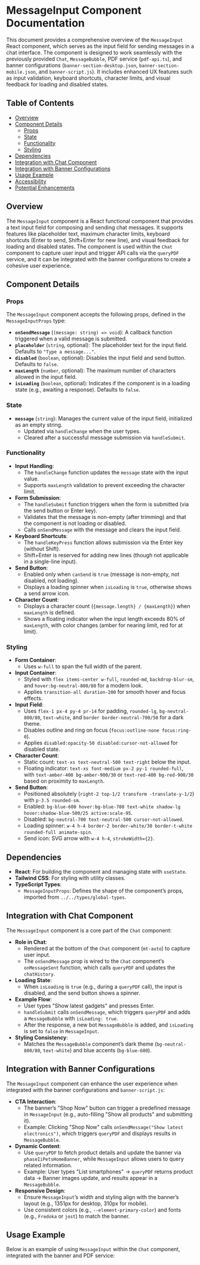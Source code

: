 # MessageInput Component Documentation

This document provides a comprehensive overview of the `MessageInput` React component, which serves as the input field for sending messages in a chat interface. The component is designed to work seamlessly with the previously provided `Chat`, `MessageBubble`, PDF service (`pdf-api.ts`), and banner configurations (`banner-section-desktop.json`, `banner-section-mobile.json`, and `banner-script.js`). It includes enhanced UX features such as input validation, keyboard shortcuts, character limits, and visual feedback for loading and disabled states.

## Table of Contents
- [Overview](#overview)
- [Component Details](#component-details)
  - [Props](#props)
  - [State](#state)
  - [Functionality](#functionality)
  - [Styling](#styling)
- [Dependencies](#dependencies)
- [Integration with Chat Component](#integration-with-chat-component)
- [Integration with Banner Configurations](#integration-with-banner-configurations)
- [Usage Example](#usage-example)
- [Accessibility](#accessibility)
- [Potential Enhancements](#potential-enhancements)

## Overview
The `MessageInput` component is a React functional component that provides a text input field for composing and sending chat messages. It supports features like placeholder text, maximum character limits, keyboard shortcuts (Enter to send, Shift+Enter for new line), and visual feedback for loading and disabled states. The component is used within the `Chat` component to capture user input and trigger API calls via the `queryPDF` service, and it can be integrated with the banner configurations to create a cohesive user experience.

## Component Details

### Props
The `MessageInput` component accepts the following props, defined in the `MessageInputProps` type:

- **`onSendMessage`** (`(message: string) => void`): A callback function triggered when a valid message is submitted.
- **`placeholder`** (`string`, optional): The placeholder text for the input field. Defaults to `"Type a message..."`.
- **`disabled`** (`boolean`, optional): Disables the input field and send button. Defaults to `false`.
- **`maxLength`** (`number`, optional): The maximum number of characters allowed in the input field.
- **`isLoading`** (`boolean`, optional): Indicates if the component is in a loading state (e.g., awaiting a response). Defaults to `false`.

### State
- **`message`** (`string`): Manages the current value of the input field, initialized as an empty string.
  - Updated via `handleChange` when the user types.
  - Cleared after a successful message submission via `handleSubmit`.

### Functionality
- **Input Handling**:
  - The `handleChange` function updates the `message` state with the input value.
  - Supports `maxLength` validation to prevent exceeding the character limit.
- **Form Submission**:
  - The `handleSubmit` function triggers when the form is submitted (via the send button or Enter key).
  - Validates that the message is non-empty (after trimming) and that the component is not loading or disabled.
  - Calls `onSendMessage` with the message and clears the input field.
- **Keyboard Shortcuts**:
  - The `handleKeyPress` function allows submission via the Enter key (without Shift).
  - Shift+Enter is reserved for adding new lines (though not applicable in a single-line input).
- **Send Button**:
  - Enabled only when `canSend` is `true` (message is non-empty, not disabled, not loading).
  - Displays a loading spinner when `isLoading` is `true`, otherwise shows a send arrow icon.
- **Character Count**:
  - Displays a character count (`{message.length} / {maxLength}`) when `maxLength` is defined.
  - Shows a floating indicator when the input length exceeds 80% of `maxLength`, with color changes (amber for nearing limit, red for at limit).

### Styling
- **Form Container**:
  - Uses `w-full` to span the full width of the parent.
- **Input Container**:
  - Styled with `flex items-center w-full`, `rounded-md`, `backdrop-blur-sm`, and `hover:bg-neutral-800/80` for a modern look.
  - Applies `transition-all duration-200` for smooth hover and focus effects.
- **Input Field**:
  - Uses `flex-1 px-4 py-4 pr-14` for padding, `rounded-lg`, `bg-neutral-800/80`, `text-white`, and `border border-neutral-700/50` for a dark theme.
  - Disables outline and ring on focus (`focus:outline-none focus:ring-0`).
  - Applies `disabled:opacity-50 disabled:cursor-not-allowed` for disabled state.
- **Character Count**:
  - Static count: `text-xs text-neutral-500 text-right` below the input.
  - Floating indicator: `text-xs font-medium px-2 py-1 rounded-full`, with `text-amber-400 bg-amber-900/30` or `text-red-400 bg-red-900/30` based on proximity to `maxLength`.
- **Send Button**:
  - Positioned absolutely (`right-2 top-1/2 transform -translate-y-1/2`) with `p-3.5 rounded-sm`.
  - Enabled: `bg-blue-600 hover:bg-blue-700 text-white shadow-lg hover:shadow-blue-500/25 active:scale-95`.
  - Disabled: `bg-neutral-700 text-neutral-500 cursor-not-allowed`.
  - Loading spinner: `w-4 h-4 border-2 border-white/30 border-t-white rounded-full animate-spin`.
  - Send icon: SVG arrow with `w-4 h-4`, `strokeWidth={2}`.

## Dependencies
- **React**: For building the component and managing state with `useState`.
- **Tailwind CSS**: For styling with utility classes.
- **TypeScript Types**:
  - `MessageInputProps`: Defines the shape of the component’s props, imported from `../../types/global-types`.

## Integration with Chat Component
The `MessageInput` component is a core part of the `Chat` component:
- **Role in Chat**:
  - Rendered at the bottom of the `Chat` component (`mt-auto`) to capture user input.
  - The `onSendMessage` prop is wired to the `Chat` component’s `onMessageSent` function, which calls `queryPDF` and updates the `chatHistory`.
- **Loading State**:
  - When `isLoading` is `true` (e.g., during a `queryPDF` call), the input is disabled, and the send button shows a spinner.
- **Example Flow**:
  - User types "Show latest gadgets" and presses Enter.
  - `handleSubmit` calls `onSendMessage`, which triggers `queryPDF` and adds a `MessageBubble` with `isLoading: true`.
  - After the response, a new bot `MessageBubble` is added, and `isLoading` is set to `false` in `MessageInput`.
- **Styling Consistency**:
  - Matches the `MessageBubble` component’s dark theme (`bg-neutral-800/80`, `text-white`) and blue accents (`bg-blue-600`).

## Integration with Banner Configurations
The `MessageInput` component can enhance the user experience when integrated with the banner configurations and `banner-script.js`:
- **CTA Interaction**:
  - The banner’s "Shop Now" button can trigger a predefined message in `MessageInput` (e.g., auto-filling "Show all products" and submitting it).
  - Example: Clicking "Shop Now" calls `onSendMessage("Show latest electronics")`, which triggers `queryPDF` and displays results in `MessageBubble`.
- **Dynamic Content**:
  - Use `queryPDF` to fetch product details and update the banner via `phaseIiPetsHomeBanner`, while `MessageInput` allows users to query related information.
  - Example: User types "List smartphones" → `queryPDF` returns product data → Banner images update, and results appear in a `MessageBubble`.
- **Responsive Design**:
  - Ensure `MessageInput`’s width and styling align with the banner’s layout (e.g., 1351px for desktop, 310px for mobile).
  - Use consistent colors (e.g., `--element-primary-color`) and fonts (e.g., `Fredoka` or `jost`) to match the banner.

## Usage Example
Below is an example of using `MessageInput` within the `Chat` component, integrated with the banner and PDF service:
```jsx